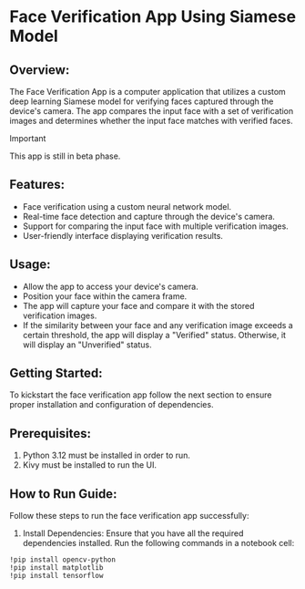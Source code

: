 # Face Verification App Using Siamese Model

## Overview:
The Face Verification App is a computer application that utilizes a custom deep learning Siamese model for verifying faces captured through the device's camera. The app compares the input face with a set of verification images and determines whether the input face matches with verified faces.

> [!IMPORTANT]
> This app is still in beta phase.

## Features:
- Face verification using a custom neural network model.
- Real-time face detection and capture through the device's camera.
- Support for comparing the input face with multiple verification images.
- User-friendly interface displaying verification results.

## Usage:
- Allow the app to access your device's camera.
- Position your face within the camera frame.
- The app will capture your face and compare it with the stored verification images.
- If the similarity between your face and any verification image exceeds a certain threshold, the app will display a "Verified" status. Otherwise, it will display an "Unverified" status.


## Getting Started:
To kickstart the face verification app follow the next section to ensure proper installation and configuration of dependencies.

## Prerequisites:
1. Python 3.12 must be installed in order to run.
2. Kivy must be installed to run the UI.

## How to Run Guide:
Follow these steps to run the face verification app successfully:
1. Install Dependencies: Ensure that you have all the required dependencies installed. Run the following commands in a notebook cell:
```
!pip install opencv-python
!pip install matplotlib
!pip install tensorflow
```